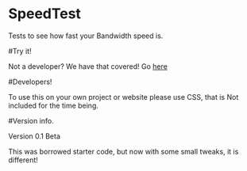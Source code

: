# SpeedTest
Tests to see how fast your Bandwidth speed is. 

#Try it!

Not a developer? We have that covered! Go <a href="http://jdc20181.github.io/SpeedTest/">here</a>

#Developers!

To use this on your own project or website please use CSS, that is Not included for the time being. 


#Version info. 

Version 0.1 Beta

This was borrowed starter code, but now with some small tweaks, it is different!
